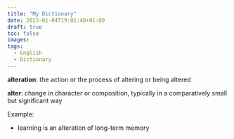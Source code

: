 ```yaml
---
title: "My Dictionary"
date: 2023-01-04T19:01:40+01:00
draft: true
toc: false
images:
tags:
  - English
  - Dictionary
---
```



**alteration**: the action or the process of altering or being altered

**alter**: change in character or composition, typically in a comparatively small but significant way

Example:

- learning is an alteration of long-term memory
